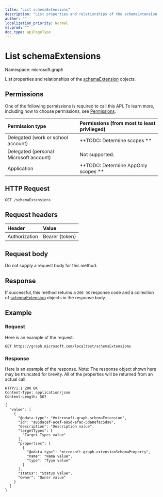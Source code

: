 ```yaml
---
title: "List schemaExtensions"
description: "List properties and relationships of the schemaExtension objects."
author: ""
localization_priority: Normal
ms.prod: ""
doc_type: apiPageType
---
```


# List schemaExtensions

Namespace: microsoft.graph

List properties and relationships of the [schemaExtension](../resources/schemaextension.md) objects.

## Permissions
One of the following permissions is required to call this API. To learn more, including how to choose permissions, see [Permissions](/concepts/permissions-reference.md).

|Permission type|Permissions (from most to least privileged)|
|:---|:---|
|Delegated (work or school account)|**TODO: Determine scopes **|
|Delegated (personal Microsoft account)|Not supported.|
|Application|**TODO: Determine AppOnly scopes **|

## HTTP Request
<!-- {
  "blockType": "ignored"
}
-->
``` http
GET /schemaExtensions
```

## Request headers
|Header|Value|
|:---|:---|
|Authorization|Bearer {token}|

## Request body
Do not supply a request body for this method.

## Response
If successful, this method returns a `200 OK` response code and a collection of [schemaExtension](../resources/schemaextension.md) objects in the response body.

## Example

### Request
Here is an example of the request.
<!-- {
  "blockType": "request",
  "name": "get_schemaextension"
}
-->
``` http
GET https://graph.microsoft.com/localtest/schemaExtensions
```

### Response
Here is an example of the response. Note: The response object shown here may be truncated for brevity. All of the properties will be returned from an actual call.
<!-- {
  "blockType": "response",
  "truncated": true,
  "@odata.type": "collection(microsoft.graph.schemaextension)"
}
-->
``` http
HTTP/1.1 200 OK
Content-Type: application/json
Content-Length: 507

{
  "value": [
    {
      "@odata.type": "#microsoft.graph.schemaExtension",
      "id": "a85dacef-acef-a85d-efac-5da8efac5da8",
      "description": "Description value",
      "targetTypes": [
        "Target Types value"
      ],
      "properties": [
        {
          "@odata.type": "microsoft.graph.extensionSchemaProperty",
          "name": "Name value",
          "type": "Type value"
        }
      ],
      "status": "Status value",
      "owner": "Owner value"
    }
  ]
}
```

